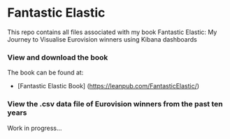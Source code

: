 # Fantastic Elastic
This repo contains all files associated with my book Fantastic Elastic: My Journey to Visualise Eurovision winners using Kibana dashboards

### View and download the book
The book can be found at:
- [Fantastic Elastic Book]  (https://leanpub.com/FantasticElastic/)

### View the .csv data file of Eurovision winners from the past ten years
Work in progress...
